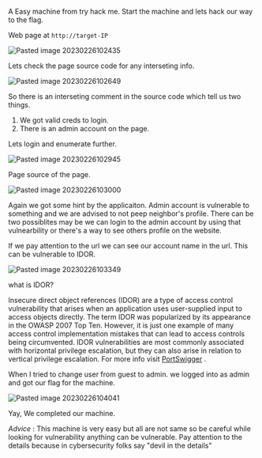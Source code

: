 A Easy machine from try hack me. Start the machine and lets hack our way to the flag.

Web page at `http://target-IP`

![Pasted image 20230226102435](https://user-images.githubusercontent.com/115337317/221393615-9ffc5fd9-e533-483f-bc39-f79a0280da02.png)

Lets check the page source code for any interseting info.

![Pasted image 20230226102649](https://user-images.githubusercontent.com/115337317/221393626-a43294a4-9d7a-45ec-bfb6-c0cae05276dc.png)


So there is an interseting comment in the source code which tell us two things.
1. We got valid creds to login.
2. There is an admin account on the page.
   
Lets login and enumerate further.

![Pasted image 20230226102945](https://user-images.githubusercontent.com/115337317/221393649-698eb41d-10a6-46e5-95bb-1b149a3f1b02.png)

Page source of the page.

![Pasted image 20230226103000](https://user-images.githubusercontent.com/115337317/221393662-23ae1f85-c690-4e45-b576-17a40cbb8fbf.png)


Again we got some hint by the applicaiton. Admin account is vulnerable to something and we are advised to not peep  neighbor's profile. There can be two possiblites may be we can login to the admin account by using that vulnearbility or there's a way  to see others profile on the website.

If we pay attention to the url we can see our account name in the url. This can be vulnerable to IDOR.  

![Pasted image 20230226103349](https://user-images.githubusercontent.com/115337317/221393678-8e80e549-fe53-4074-9361-aa7c6d426407.png)

what is IDOR?

Insecure direct object references (IDOR) are a type of access control vulnerability that arises when an application uses user-supplied input to access objects directly. The term IDOR was popularized by its appearance in the OWASP 2007 Top Ten. However, it is just one example of many access control implementation mistakes that can lead to access controls being circumvented. IDOR vulnerabilities are most commonly associated with horizontal privilege escalation, but they can also arise in relation to vertical privilege escalation. 
For more info visit [PortSwigger](https://portswigger.net/web-security/access-control/idor) .

When I tried to change user from guest to admin. we logged into as admin and got our flag for the machine.

![Pasted image 20230226104041](https://user-images.githubusercontent.com/115337317/221393697-6b59b123-f806-4046-a0bb-33b9bbea603c.png)


Yay, We completed our machine. 

*Advice* : This machine is very easy but all are not same so be careful while looking for vulnerability anything can be vulnerable. Pay attention to the details because in cybersecurity folks say "devil in the details"
